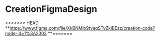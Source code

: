 # CreationFigmaDesign

<<<<<<< HEAD
**https://www.figma.com/file/XkBNMlo9tvaqSTvZklBEzz/creation-code?node-id=1%3A2303
**=======

